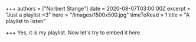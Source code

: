+++
authors = ["Norbert Stange"]
date = 2020-08-07T03:00:00Z
excerpt = "Just a playlist <3"
hero = "/images/1500x500.jpg"
timeToRead = 1
title = "A playlist to listen"

+++
Yes, it is my playlist. Now let's try to embed it here.